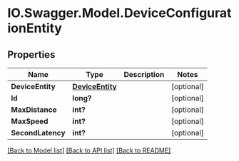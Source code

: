 # IO.Swagger.Model.DeviceConfigurationEntity
## Properties

Name | Type | Description | Notes
------------ | ------------- | ------------- | -------------
**DeviceEntity** | [**DeviceEntity**](DeviceEntity.md) |  | [optional] 
**Id** | **long?** |  | [optional] 
**MaxDistance** | **int?** |  | [optional] 
**MaxSpeed** | **int?** |  | [optional] 
**SecondLatency** | **int?** |  | [optional] 

[[Back to Model list]](../README.md#documentation-for-models) [[Back to API list]](../README.md#documentation-for-api-endpoints) [[Back to README]](../README.md)


